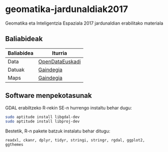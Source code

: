 # geomatika-jardunaldiak2017
Geomatika eta Inteligentzia Espaziala 2017 jardunaldian erabilitako materiala


## Baliabideak


| Baliabidea | Iturria |
| --- | --- |
| Data | [OpenDataEuskadi](http://www.eustat.euskadi.eus/t35-udalmap/en/contenidos/informacion/udalmap/en_udalmap/udalmap.html) |
| Datuak | [Gaindegia](http://www.datuak.eus) |
| Maps | [Gaindegia](http://www.euskalgeo.eus) |

## Software menpekotasunak

  GDAL erabiltzeko R-rekin SE-n hurrengo instaltu behar dugu:

```sh
sudo aptitude install libgdal-dev
sudo aptitude install libproj-dev
```

Bestetik, R-n pakete batzuk instalatu behar ditugu:
```
readxl, ckanr, dplyr, tidyr, stringi, stringr, rgdal, ggplot2, ggthemes
```

